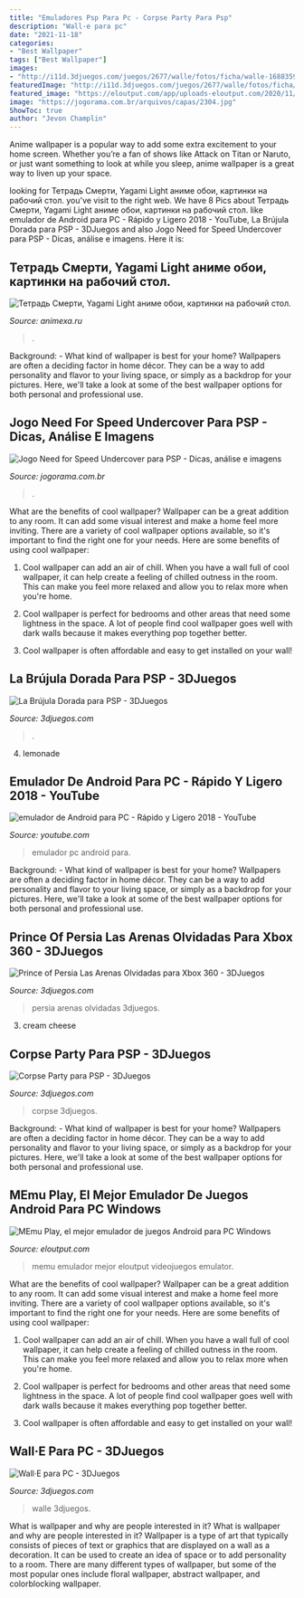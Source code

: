 ```yaml
---
title: "Emuladores Psp Para Pc - Corpse Party Para Psp"
description: "Wall·e para pc"
date: "2021-11-18"
categories:
- "Best Wallpaper"
tags: ["Best Wallpaper"]
images:
- "http://i11d.3djuegos.com/juegos/2677/walle/fotos/ficha/walle-1688359.jpg"
featuredImage: "http://i11d.3djuegos.com/juegos/2677/walle/fotos/ficha/walle-1688359.jpg"
featured_image: "https://eloutput.com/app/uploads-eloutput.com/2020/11/MEmu-Play-7-Android-Emulador-Windows.jpg"
image: "https://jogorama.com.br/arquivos/capas/2304.jpg"
ShowToc: true
author: "Jevon Champlin"
---
```



Anime wallpaper is a popular way to add some extra excitement to your home screen. Whether you’re a fan of shows like Attack on Titan or Naruto, or just want something to look at while you sleep, anime wallpaper is a great way to liven up your space.

	

		
looking for Тетрадь Смерти, Yagami Light аниме обои, картинки на рабочий стол. you've visit to the right web. We have 8 Pics about Тетрадь Смерти, Yagami Light аниме обои, картинки на рабочий стол. like emulador de Android para PC - Rápido y Ligero 2018 - YouTube, La Brújula Dorada para PSP - 3DJuegos and also Jogo Need for Speed Undercover para PSP - Dicas, análise e imagens. Here it is:
		
    
## Тетрадь Смерти, Yagami Light аниме обои, картинки на рабочий стол.

<img loading=lazy src="http://wallpapers.animexa.ru/death_note/2560x1600/4685.jpg" onerror="this.onerror=null;this.src='https://tse2.mm.bing.net/th?id=OIP.AJH-2HK8HKnf3TByiwwLJwHaEo&amp;pid=15.1';" alt="Тетрадь Смерти, Yagami Light аниме обои, картинки на рабочий стол.">

_Source: animexa.ru_

>. 

	

Background: - What kind of wallpaper is best for your home?
Wallpapers are often a deciding factor in home décor. They can be a way to add personality and flavor to your living space, or simply as a backdrop for your pictures. Here, we'll take a look at some of the best wallpaper options for both personal and professional use.

    
## Jogo Need For Speed Undercover Para PSP - Dicas, Análise E Imagens

<img loading=lazy src="https://jogorama.com.br/arquivos/capas/2304.jpg" onerror="this.onerror=null;this.src='https://tse2.mm.bing.net/th?id=OIP.mIUnB4nGML1YJ1837RhKCAHaMq&amp;pid=15.1';" alt="Jogo Need for Speed Undercover para PSP - Dicas, análise e imagens">

_Source: jogorama.com.br_

>. 

	

What are the benefits of cool wallpaper?
Wallpaper can be a great addition to any room. It can add some visual interest and make a home feel more inviting. There are a variety of cool wallpaper options available, so it's important to find the right one for your needs. Here are some benefits of using cool wallpaper: 
1. Cool wallpaper can add an air of chill. When you have a wall full of cool wallpaper, it can help create a feeling of chilled outness in the room. This can make you feel more relaxed and allow you to relax more when you're home. 

2. Cool wallpaper is perfect for bedrooms and other areas that need some lightness in the space. A lot of people find cool wallpaper goes well with dark walls because it makes everything pop together better. 

3. Cool wallpaper is often affordable and easy to get installed on your wall!

    
## La Brújula Dorada Para PSP - 3DJuegos

<img loading=lazy src="https://i11c.3djuegos.com/juegos/2093/las_luces_del_norte/fotos/ficha/las_luces_del_norte-1685174.jpg" onerror="this.onerror=null;this.src='https://tse2.mm.bing.net/th?id=OIP.KvRjXbBYymuRC-A7yPF0DQHaMr&amp;pid=15.1';" alt="La Brújula Dorada para PSP - 3DJuegos">

_Source: 3djuegos.com_

>. 

	

4. lemonade 

    
## Emulador De Android Para PC - Rápido Y Ligero 2018 - YouTube

<img loading=lazy src="https://i.ytimg.com/vi/ISRIkDTTi5c/maxresdefault.jpg" onerror="this.onerror=null;this.src='https://tse4.mm.bing.net/th?id=OIP.2yqWvB3-8qiSnYvHNu0CKQHaEK&amp;pid=15.1';" alt="emulador de Android para PC - Rápido y Ligero 2018 - YouTube">

_Source: youtube.com_

>emulador pc android para. 

	

Background: - What kind of wallpaper is best for your home?
Wallpapers are often a deciding factor in home décor. They can be a way to add personality and flavor to your living space, or simply as a backdrop for your pictures. Here, we'll take a look at some of the best wallpaper options for both personal and professional use.

    
## Prince Of Persia Las Arenas Olvidadas Para Xbox 360 - 3DJuegos

<img loading=lazy src="https://i11c.3djuegos.com/juegos/5255/prince_of_persia_the_forgotten_sands/fotos/ficha/prince_of_persia_the_forgotten_sands-1715402.jpg" onerror="this.onerror=null;this.src='https://tse2.mm.bing.net/th?id=OIP.jDzZJCLRJxv5xqJMHMnGMwAAAA&amp;pid=15.1';" alt="Prince of Persia Las Arenas Olvidadas para Xbox 360 - 3DJuegos">

_Source: 3djuegos.com_

>persia arenas olvidadas 3djuegos. 

	

3. cream cheese 

    
## Corpse Party Para PSP - 3DJuegos

<img loading=lazy src="https://i11c.3djuegos.com/juegos/7997/corpse_party/fotos/ficha/corpse_party-1772626.jpg" onerror="this.onerror=null;this.src='https://tse4.mm.bing.net/th?id=OIP.3cDmy2Qf5xOF7BiwqwIMcAAAAA&amp;pid=15.1';" alt="Corpse Party para PSP - 3DJuegos">

_Source: 3djuegos.com_

>corpse 3djuegos. 

	

Background: - What kind of wallpaper is best for your home?
Wallpapers are often a deciding factor in home décor. They can be a way to add personality and flavor to your living space, or simply as a backdrop for your pictures. Here, we'll take a look at some of the best wallpaper options for both personal and professional use.

    
## MEmu Play, El Mejor Emulador De Juegos Android Para PC Windows

<img loading=lazy src="https://eloutput.com/app/uploads-eloutput.com/2020/11/MEmu-Play-7-Android-Emulador-Windows.jpg" onerror="this.onerror=null;this.src='https://tse4.mm.bing.net/th?id=OIP.VQmoFi7Idd-jzKgNvQ15ewHaD4&amp;pid=15.1';" alt="MEmu Play, el mejor emulador de juegos Android para PC Windows">

_Source: eloutput.com_

>memu emulador mejor eloutput videojuegos emulator. 

	

What are the benefits of cool wallpaper?
Wallpaper can be a great addition to any room. It can add some visual interest and make a home feel more inviting. There are a variety of cool wallpaper options available, so it's important to find the right one for your needs. Here are some benefits of using cool wallpaper: 
1. Cool wallpaper can add an air of chill. When you have a wall full of cool wallpaper, it can help create a feeling of chilled outness in the room. This can make you feel more relaxed and allow you to relax more when you're home. 

2. Cool wallpaper is perfect for bedrooms and other areas that need some lightness in the space. A lot of people find cool wallpaper goes well with dark walls because it makes everything pop together better. 

3. Cool wallpaper is often affordable and easy to get installed on your wall!

    
## Wall·E Para PC - 3DJuegos

<img loading=lazy src="http://i11d.3djuegos.com/juegos/2677/walle/fotos/ficha/walle-1688359.jpg" onerror="this.onerror=null;this.src='https://tse4.mm.bing.net/th?id=OIP.hlwEKrvQOmA6dew6VUZooAAAAA&amp;pid=15.1';" alt="Wall·E para PC - 3DJuegos">

_Source: 3djuegos.com_

>walle 3djuegos. 

	

What is wallpaper and why are people interested in it?
What is wallpaper and why are people interested in it?
Wallpaper is a type of art that typically consists of pieces of text or graphics that are displayed on a wall as a decoration. It can be used to create an idea of space or to add personality to a room. There are many different types of wallpaper, but some of the most popular ones include floral wallpaper, abstract wallpaper, and colorblocking wallpaper.


